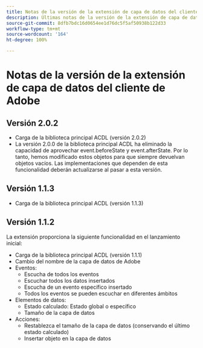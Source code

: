 ```yaml
---
title: Notas de la versión de la extensión de capa de datos del cliente de Adobe
description: Últimas notas de la versión de la extensión de capa de datos del cliente de Adobe en Adobe Experience Platform.
source-git-commit: 8dfb7bdc16d0654ee1d76dc5f5af50938b122d33
workflow-type: tm+mt
source-wordcount: '164'
ht-degree: 100%

---
```


# Notas de la versión de la extensión de capa de datos del cliente de Adobe

## Versión 2.0.2

* Carga de la biblioteca principal ACDL (versión 2.0.2)
* La versión 2.0.0 de la biblioteca principal ACDL ha eliminado la capacidad de aprovechar event.beforeState y event.afterState. Por lo tanto, hemos modificado estos objetos para que siempre devuelvan objetos vacíos. Las implementaciones que dependen de esta funcionalidad deberán actualizarse al pasar a esta versión.

## Versión 1.1.3

* Carga de la biblioteca principal ACDL (versión 1.1.3)

## Versión 1.1.2

La extensión proporciona la siguiente funcionalidad en el lanzamiento inicial:

* Carga de la biblioteca principal ACDL (versión 1.1.1)
* Cambio del nombre de la capa de datos de Adobe
* Eventos:
   * Escucha de todos los eventos
   * Escuchar todos los datos insertados
   * Escucha de un evento específico insertado
   * Todos los eventos se pueden escuchar en diferentes ámbitos
* Elementos de datos:
   * Estado calculado: Estado global o específico
   * Tamaño de la capa de datos
* Acciones:
   * Restablezca el tamaño de la capa de datos (conservando el último estado calculado)
   * Insertar objeto en la capa de datos
